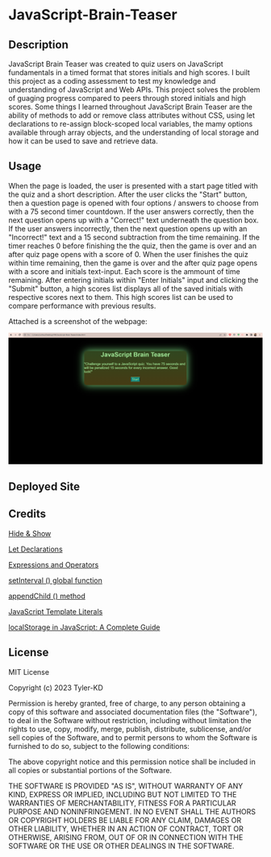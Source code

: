 # JavaScript-Brain-Teaser

## Description

JavaScript Brain Teaser was created to quiz users on JavaScript fundamentals in a timed format that stores initials and high scores.  I built this project as a coding assessment to test my knowledge and understanding of JavaScript and Web APIs.  This project solves the problem of guaging progress compared to peers through stored initials and high scores.  Some things I learned throughout JavaScript Brain Teaser are the ability of methods to add or remove class attributes without CSS, using let declarations to re-assign block-scoped local variables, the mamy options available through array objects, and the understanding of local storage and how it can be used to save and retrieve data.

## Usage

When the page is loaded, the user is presented with a start page titled with the quiz and a short description.  After the user clicks the "Start" button, then a question page is opened with four options / answers to choose from with a 75 second timer countdown.  If the user answers correctly, then the next question opens up with a "Correct!" text underneath the question box.  If the user answers incorrectly, then the next question opens up with an "Incorrect!" text and a 15 second subtraction from the time remaining.  If the timer reaches 0 before finishing the the quiz, then the game is over and an after quiz page opens with a score of 0.  When the user finishes the quiz within time remaining, then the game is over and the after quiz page opens with a score and initials text-input.  Each score is the ammount of time remaining.  After entering initials within "Enter Initials" input and clicking the "Submit" button, a high scores list displays all of the saved initials with respective scores next to them.  This high scores list can be used to compare performance with previous results.

Attached is a screenshot of the webpage:

![JavaScript-Brain-Teaser Screenshot](</assets/images/JavaScript-Brain-Teaser-screenshot.png>)


## Deployed Site

## Credits

[Hide & Show](https://www.w3schools.com/w3js/w3js_hide.asp)

[Let Declarations](https://developer.mozilla.org/en-US/docs/Web/JavaScript/Reference/Statements/let)

[Expressions and Operators](https://developer.mozilla.org/en-US/docs/Web/JavaScript/Reference/Operators)

[setInterval () global function](https://developer.mozilla.org/en-US/docs/Web/API/setInterval)

[appendChild () method](https://developer.mozilla.org/en-US/docs/Web/API/Node/appendChild)

[JavaScript Template Literals](https://www.w3schools.com/JS//js_string_templates.asp)

[localStorage in JavaScript: A Complete Guide](https://blog.logrocket.com/localstorage-javascript-complete-guide/)

## License

MIT License

Copyright (c) 2023 Tyler-KD

Permission is hereby granted, free of charge, to any person obtaining a copy of this software and associated documentation files (the "Software"), to deal in the Software without restriction, including without limitation the rights to use, copy, modify, merge, publish, distribute, sublicense, and/or sell copies of the Software, and to permit persons to whom the Software is furnished to do so, subject to the following conditions:

The above copyright notice and this permission notice shall be included in all copies or substantial portions of the Software.

THE SOFTWARE IS PROVIDED "AS IS", WITHOUT WARRANTY OF ANY KIND, EXPRESS OR IMPLIED, INCLUDING BUT NOT LIMITED TO THE WARRANTIES OF MERCHANTABILITY, FITNESS FOR A PARTICULAR PURPOSE AND NONINFRINGEMENT. IN NO EVENT SHALL THE AUTHORS OR COPYRIGHT HOLDERS BE LIABLE FOR ANY CLAIM, DAMAGES OR OTHER LIABILITY, WHETHER IN AN ACTION OF CONTRACT, TORT OR OTHERWISE, ARISING FROM, OUT OF OR IN CONNECTION WITH THE SOFTWARE OR THE USE OR OTHER DEALINGS IN THE SOFTWARE.